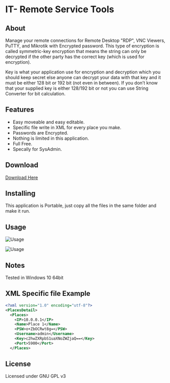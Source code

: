 IT- Remote Service Tools
=====

About
-----
Manage your remote connections for Remote Desktop "RDP", VNC Viewers, PuTTY, and Mikrotik with Encrypted password.
This type of encryption is called symmetric-key encryption that means the string can only be decrypted if the other party has the correct key (which is used for encryption).

Key is what your application use for encryption and decryption which you should keep secret else anyone can decrypt your data with that key and it must be
either 128 bit or 192 bit (not even in between). If you don’t know that your supplied key is either 128/192 bit or not you can use String Converter for bit calculation.

Features
--------
- Easy moveable and easy editable.
- Specific file write in XML for every place you make.
- Passwords are Encrypted.
- Nothing is limited in this application.
- Full Free.
- Specally for SysAdmin.

Download
---------

[Download Here](https://github.com/ShpetimNishefci/IT-Remote-Service-Tools/archive/master.zip " IT - Remote Service Tools")

Installing
----------
This application is Portable, just copy all the files in the same folder and make it run.

Usage
---------

![Usage](https://github.com/ShpetimNishefci/IT-Remote-Service-Tools/blob/master/ScreenShoots/Applications.png)

![Usage](https://github.com/ShpetimNishefci/IT-Remote-Service-Tools/blob/master/ScreenShoots/sendkey.png)

Notes
----------
Tested in Windows 10 64bit

XML Specific file Example
-------
```xml
<?xml version="1.0" encoding="utf-8"?>
<PlacesDetail>
  <Places>
    <IP>10.0.0.1</IP>
    <Name>Place 1</Name>
    <PSW>o+ZbOCRwt8g=</PSW>
    <Username>admin</Username>
    <Key>c2hwZXRpbS1uaXNoZWZjaQ==</Key>
    <Port>5900</Port>
  </Places>
```

License
-------

Licensed under GNU GPL v3
